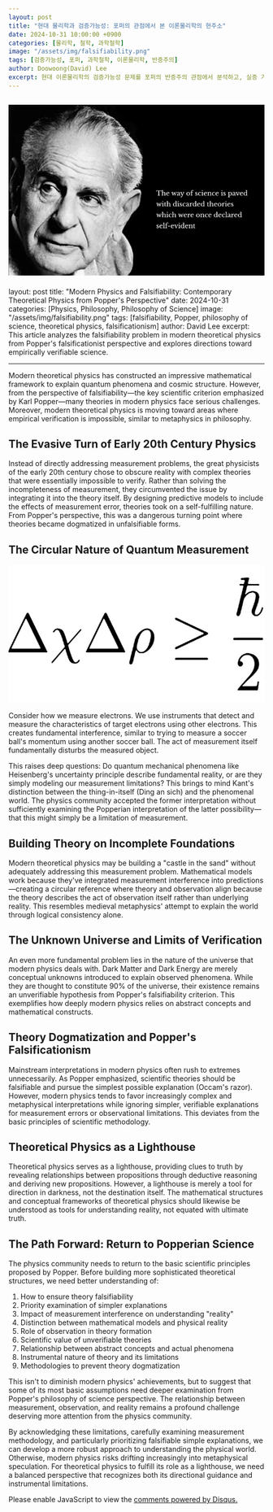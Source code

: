 ```yaml
---
layout: post
title: "현대 물리학과 검증가능성: 포퍼의 관점에서 본 이론물리학의 현주소"
date: 2024-10-31 10:00:00 +0900
categories: [물리학, 철학, 과학철학]
image: "/assets/img/falsifiability.png"
tags: [검증가능성, 포퍼, 과학철학, 이론물리학, 반증주의]
author: Doowoong(David) Lee
excerpt: 현대 이론물리학의 검증가능성 문제를 포퍼의 반증주의 관점에서 분석하고, 실증 가능한 과학으로 나아가기 위한 방향을 모색한다.
---
```


## ![popper](/assets/img/falsifiability.png)

layout: post
title: "Modern Physics and Falsifiability: Contemporary Theoretical Physics from Popper's Perspective"
date: 2024-10-31
categories: [Physics, Philosophy, Philosophy of Science]
image: "/assets/img/falsifiability.png"
tags: [falsifiability, Popper, philosophy of science, theoretical physics, falsificationism]
author: David Lee
excerpt: This article analyzes the falsifiability problem in modern theoretical physics from Popper's falsificationist perspective and explores directions toward empirically verifiable science.

---

Modern theoretical physics has constructed an impressive mathematical framework to explain quantum phenomena and cosmic structure. However, from the perspective of falsifiability—the key scientific criterion emphasized by Karl Popper—many theories in modern physics face serious challenges. Moreover, modern theoretical physics is moving toward areas where empirical verification is impossible, similar to metaphysics in philosophy.

## The Evasive Turn of Early 20th Century Physics

Instead of directly addressing measurement problems, the great physicists of the early 20th century chose to obscure reality with complex theories that were essentially impossible to verify. Rather than solving the incompleteness of measurement, they circumvented the issue by integrating it into the theory itself. By designing predictive models to include the effects of measurement error, theories took on a self-fulfilling nature. From Popper's perspective, this was a dangerous turning point where theories became dogmatized in unfalsifiable forms.

## The Circular Nature of Quantum Measurement

![alt text](/assets/img/heisenberg.png)

Consider how we measure electrons. We use instruments that detect and measure the characteristics of target electrons using other electrons. This creates fundamental interference, similar to trying to measure a soccer ball's momentum using another soccer ball. The act of measurement itself fundamentally disturbs the measured object.

This raises deep questions: Do quantum mechanical phenomena like Heisenberg's uncertainty principle describe fundamental reality, or are they simply modeling our measurement limitations? This brings to mind Kant's distinction between the thing-in-itself (Ding an sich) and the phenomenal world. The physics community accepted the former interpretation without sufficiently examining the Popperian interpretation of the latter possibility—that this might simply be a limitation of measurement.

## Building Theory on Incomplete Foundations

Modern theoretical physics may be building a "castle in the sand" without adequately addressing this measurement problem. Mathematical models work because they've integrated measurement interference into predictions—creating a circular reference where theory and observation align because the theory describes the act of observation itself rather than underlying reality. This resembles medieval metaphysics' attempt to explain the world through logical consistency alone.

## The Unknown Universe and Limits of Verification

An even more fundamental problem lies in the nature of the universe that modern physics deals with. Dark Matter and Dark Energy are merely conceptual unknowns introduced to explain observed phenomena. While they are thought to constitute 90% of the universe, their existence remains an unverifiable hypothesis from Popper's falsifiability criterion. This exemplifies how deeply modern physics relies on abstract concepts and mathematical constructs.

## Theory Dogmatization and Popper's Falsificationism

Mainstream interpretations in modern physics often rush to extremes unnecessarily. As Popper emphasized, scientific theories should be falsifiable and pursue the simplest possible explanation (Occam's razor). However, modern physics tends to favor increasingly complex and metaphysical interpretations while ignoring simpler, verifiable explanations for measurement errors or observational limitations. This deviates from the basic principles of scientific methodology.

## Theoretical Physics as a Lighthouse

Theoretical physics serves as a lighthouse, providing clues to truth by revealing relationships between propositions through deductive reasoning and deriving new propositions. However, a lighthouse is merely a tool for direction in darkness, not the destination itself. The mathematical structures and conceptual frameworks of theoretical physics should likewise be understood as tools for understanding reality, not equated with ultimate truth.

## The Path Forward: Return to Popperian Science

The physics community needs to return to the basic scientific principles proposed by Popper. Before building more sophisticated theoretical structures, we need better understanding of:

1. How to ensure theory falsifiability
2. Priority examination of simpler explanations
3. Impact of measurement interference on understanding "reality"
4. Distinction between mathematical models and physical reality
5. Role of observation in theory formation
6. Scientific value of unverifiable theories
7. Relationship between abstract concepts and actual phenomena
8. Instrumental nature of theory and its limitations
9. Methodologies to prevent theory dogmatization

This isn't to diminish modern physics' achievements, but to suggest that some of its most basic assumptions need deeper examination from Popper's philosophy of science perspective. The relationship between measurement, observation, and reality remains a profound challenge deserving more attention from the physics community.

By acknowledging these limitations, carefully examining measurement methodology, and particularly prioritizing falsifiable simple explanations, we can develop a more robust approach to understanding the physical world. Otherwise, modern physics risks drifting increasingly into metaphysical speculation. For theoretical physics to fulfill its role as a lighthouse, we need a balanced perspective that recognizes both its directional guidance and instrumental limitations.

<div id="disqus_thread"></div>
<script>
    var disqus_config = function () {
        this.page.url = PAGE_URL; // Replace with your page's canonical URL variable
        this.page.identifier = PAGE_IDENTIFIER; // Replace PAGE_IDENTIFIER with your page's unique identifier variable
    };
    (function() {
        var d = document, s = d.createElement('script');
        s.src = 'https://fritzprix.disqus.com/embed.js';
        s.setAttribute('data-timestamp', +new Date());
        (d.head || d.body).appendChild(s);
    })();
</script>
<noscript>Please enable JavaScript to view the <a href="https://disqus.com/?ref_noscript">comments powered by Disqus.</a></noscript>